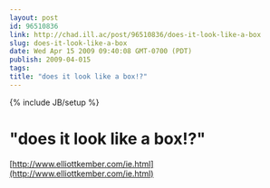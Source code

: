 ```yaml
---
layout: post
id: 96510836
link: http://chad.ill.ac/post/96510836/does-it-look-like-a-box
slug: does-it-look-like-a-box
date: Wed Apr 15 2009 09:40:08 GMT-0700 (PDT)
publish: 2009-04-015
tags: 
title: "does it look like a box!?"
---
```

{% include JB/setup %}


"does it look like a box!?"
===========================

[http://www.elliottkember.com/ie.html](http://www.elliottkember.com/ie.html)

